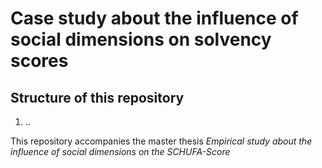 # Case study about the influence of social dimensions on solvency scores

## Structure of this repository

<ol>
<li>..</li>
</ol> 

This repository accompanies the master thesis *Empirical study about the influence of social
dimensions on the SCHUFA-Score*
